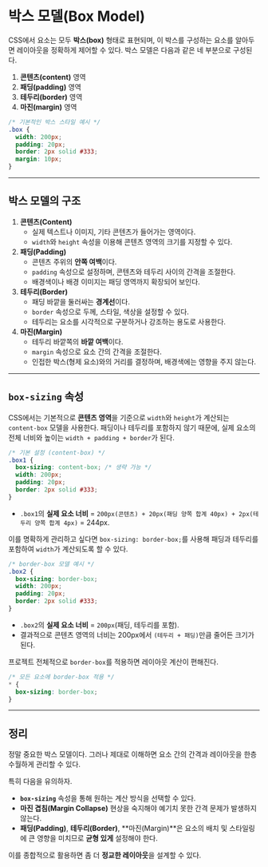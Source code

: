 # 박스 모델(Box Model)

CSS에서 요소는 모두 **박스(box)** 형태로 표현되며, 이 박스를 구성하는 요소를 알아두면 레이아웃을 정확하게 제어할 수 있다. 박스 모델은 다음과 같은 네 부분으로 구성된다.

1. **콘텐츠(content)** 영역
2. **패딩(padding)** 영역
3. **테두리(border)** 영역
4. **마진(margin)** 영역

```css
/* 기본적인 박스 스타일 예시 */
.box {
  width: 200px;
  padding: 20px;
  border: 2px solid #333;
  margin: 10px;
}
```

---

## 박스 모델의 구조

1. **콘텐츠(Content)**
    - 실제 텍스트나 이미지, 기타 콘텐츠가 들어가는 영역이다.
    - `width`와 `height` 속성을 이용해 콘텐츠 영역의 크기를 지정할 수 있다.
2. **패딩(Padding)**
    - 콘텐츠 주위의 **안쪽 여백**이다.
    - `padding` 속성으로 설정하며, 콘텐츠와 테두리 사이의 간격을 조절한다.
    - 배경색이나 배경 이미지는 패딩 영역까지 확장되어 보인다.
3. **테두리(Border)**
    - 패딩 바깥을 둘러싸는 **경계선**이다.
    - `border` 속성으로 두께, 스타일, 색상을 설정할 수 있다.
    - 테두리는 요소를 시각적으로 구분하거나 강조하는 용도로 사용한다.
4. **마진(Margin)**
    - 테두리 바깥쪽의 **바깥 여백**이다.
    - `margin` 속성으로 요소 간의 간격을 조절한다.
    - 인접한 박스(형제 요소)와의 거리를 결정하며, 배경색에는 영향을 주지 않는다.

----

## `box-sizing` 속성

CSS에서는 기본적으로 **콘텐츠 영역**을 기준으로 `width`와 `height`가 계산되는 `content-box` 모델을 사용한다. 패딩이나 테두리를 포함하지 않기 때문에, 실제 요소의 전체 너비와 높이는 `width + padding + border`가 된다.

```css
/* 기본 설정 (content-box) */
.box1 {
  box-sizing: content-box; /* 생략 가능 */
  width: 200px;
  padding: 20px;
  border: 2px solid #333;
}
```

- `.box1`의 **실제 요소 너비** = `200px(콘텐츠) + 20px(패딩 양쪽 합계 40px) + 2px(테두리 양쪽 합계 4px)` = 244px.

이를 명확하게 관리하고 싶다면 `box-sizing: border-box;`를 사용해 패딩과 테두리를 포함하여 `width`가 계산되도록 할 수 있다.

```css
/* border-box 모델 예시 */
.box2 {
  box-sizing: border-box;
  width: 200px;
  padding: 20px;
  border: 2px solid #333;
}
```

- `.box2`의 **실제 요소 너비** = `200px`(패딩, 테두리를 포함).
- 결과적으로 콘텐츠 영역의 너비는 200px에서 `(테두리 + 패딩)`만큼 줄어든 크기가 된다.

프로젝트 전체적으로 `border-box`를 적용하면 레이아웃 계산이 편해진다.

```css
/* 모든 요소에 border-box 적용 */
* {
  box-sizing: border-box;
}
```

----
## 정리

정말 중요한 박스 모델이다. 그러나 제대로 이해하면 요소 간의 간격과 레이아웃을 한층 수월하게 관리할 수 있다.

특히 다음을 유의하자.

- **`box-sizing`** 속성을 통해 원하는 계산 방식을 선택할 수 있다.
- **마진 겹침(Margin Collapse)** 현상을 숙지해야 예기치 못한 간격 문제가 발생하지 않는다.
- **패딩(Padding)**, **테두리(Border)**, **마진(Margin)**은 요소의 배치 및 스타일링에 큰 영향을 미치므로 **균형 있게** 설정해야 한다.

이를 종합적으로 활용하면 좀 더 **정교한 레이아웃**을 설계할 수 있다.